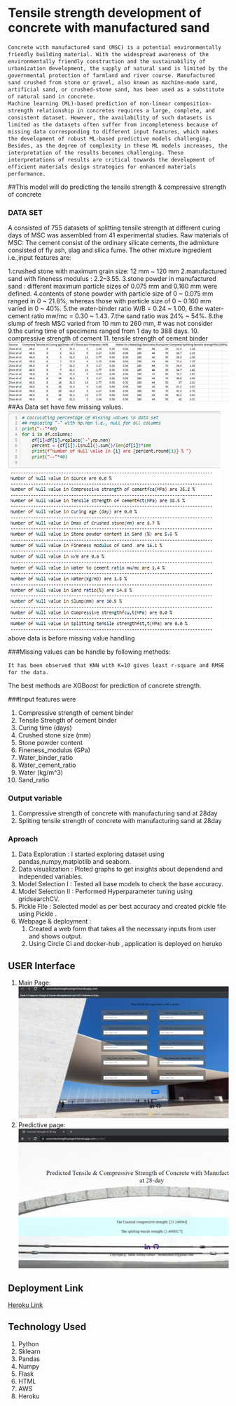 # Tensile strength development of concrete with manufactured sand

```buildoutcfg
Concrete with manufactured sand (MSC) is a potential environmentally friendly building material. With the widespread awareness of the environmentally friendly construction and the sustainability of urbanization development, the supply of natural sand is limited by the governmental protection of farmland and river course. Manufactured sand crushed from stone or gravel, also known as machine-made sand, artificial sand, or crushed-stone sand, has been used as a substitute of natural sand in concrete. 
Machine learning (ML)-based prediction of non-linear composition-strength relationship in concretes requires a large, complete, and consistent dataset. However, the availability of such datasets is limited as the datasets often suffer from incompleteness because of missing data corresponding to different input features, which makes the development of robust ML-based predictive models challenging. Besides, as the degree of complexity in these ML models increases, the interpretation of the results becomes challenging. These interpretations of results are critical towards the development of efficient materials design strategies for enhanced materials performance. 
```
##This model will do predicting the tensile strength & compressive strength of concrete

### DATA SET

A consisted of 755 datasets of splitting tensile strength at different curing days of MSC was assembled from 41 experimental studies.
Raw materials of MSC:
The cement consist of the ordinary silicate cements, the admixture consisted of fly
ash, slag and silica fume. 
The other mixture ingredient i.e.,input features are:

1.crushed stone with maximum grain size: 12 mm ~ 120 mm 
2.manufactured sand with fineness modulus : 2.2–3.55.
3.stone powder in manufactured sand : different maximum particle sizes of 0.075 mm and 0.160 mm were defined.
4.contents of stone powder with particle size of 0 ~ 0.075 mm ranged in 0 ~ 21.8%, 
whereas those with particle size of 0 ~ 0.160 mm varied in 0 ~ 40%. 
5.the water-binder ratio W/B = 0.24 ~ 1.00, 
6.the water-cement ratio mw/mc = 0.30 ~ 1.43. 
7.the sand ratio was 24% ~ 54%. 
8.the slump of fresh MSC varied from 10 mm to 260 mm, # was not consider
9.the curing time of specimens ranged from 1 day to 388 days. 
10. compressive strength of cement 
11. tensile strength of cement binder
![img_1.png](artifacts/images/img_1.png)
##As Data set have few missing values.
![img_3.png](artifacts/images/img_3.png)
above data is before missing value handling

###Missing values can be handle by following methods:
```buildoutcfg
It has been observed that KNN with K=10 gives least r-square and RMSE for the data.
```
The best methods are XGBoost for prediction of concrete strength.

###Input features were

1. Compressive strength of cement binder
2. Tensile Strength of cement binder
3. Curing time (days) 
4. Crushed stone size (mm) 
5. Stone powder content
6. Fineness_modulus (GPa) 
7. Water_binder_ratio
8. Water_cement_ratio
9. Water (kg/m^3)
10. Sand_ratio

### Output variable 
1. Compressive strength of concrete with manufacturing sand at 28day
2. Spliting tensile strength of concrete with manufacturing sand at 28day

### Aproach
1. Data Exploration     : I started exploring dataset using pandas,numpy,matplotlib and seaborn. 
2. Data visualization   : Ploted graphs to get insights about dependend and independed variables.
3. Model Selection I    :  Tested all base models to check the base accuracy.
4. Model Selection II   :  Performed Hyperparameter tuning using gridsearchCV.
5. Pickle File          :  Selected model as per best accuracy and created pickle file using Pickle .
6. Webpage & deployment :  
   1. Created a web form that takes all the necessary inputs from user and shows output.
   2. Using Circle Ci and docker-hub , application is deployed on heruko 
 

## USER Interface
1. Main Page:
![img_2.png](img_2.png)
2. Predictive page:
![img_1.png](img_1.png)

## Deployment Link
[Heroku Link](https://concretestrengthusingml.herokuapp.com/)

## Technology Used
1. Python
2. Sklearn
3. Pandas
4. Numpy
5. Flask
6. HTML
7. AWS
8. Heroku
